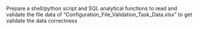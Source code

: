 Prepare a shell/python script and SQL analytical functions to read and validate the file data of “Configuration_File_Validation_Task_Data.xlsx” to get validate the data correctness
